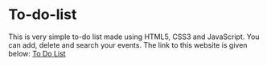 # To-do-list
This is very simple to-do list made using HTML5, CSS3 and JavaScript. You can add, delete and search your events. The link to this website is given below:
[To Do List](https://201901407.github.io/To-do-list/ "Home")
